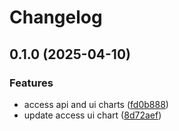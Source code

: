 # Changelog

## 0.1.0 (2025-04-10)


### Features

* access api and ui charts ([fd0b888](https://github.com/Telicent-io/singlenode/commit/fd0b888b7757791fb081929d2da01210a5dbc64b))
* update access ui chart ([8d72aef](https://github.com/Telicent-io/singlenode/commit/8d72aefbf302b37c27066ba9c8f42eb5dbc866b9))
